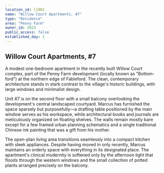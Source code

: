```yaml
---
location_id: l1001
name: "Willow Court Apartments, #7"
type: "Residence"
area: "Penny Farm"
owner_id: 2023
public_access: false
established_day: 1
---
```


## Willow Court Apartments, #7

A modest one-bedroom apartment in the recently built Willow Court complex, part of the Penny Farm development (locally known as "Bottom-ford") at the northern edge of Fableford. The clean, contemporary architecture stands in stark contrast to the village's historic buildings, with large windows and minimalist design. 

Unit #7 is on the second floor with a small balcony overlooking the development's central landscaped courtyard. Marcus has furnished the space sparsely but purposefully—a drafting table positioned by the main window serves as his workspace, while architectural books and journals are meticulously organized on floating shelves. The walls remain mostly bare except for a few framed urban planning schematics and a single traditional Chinese ink painting that was a gift from his mother.

The open-plan living area transitions seamlessly into a compact kitchen with sleek appliances. Despite having moved in only recently, Marcus maintains an orderly space with everything in its designated place. The apartment's clinical modernity is softened only by the afternoon light that floods through the western windows and the small collection of potted plants arranged precisely on the balcony.
